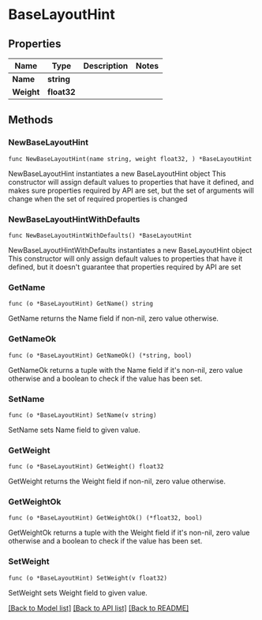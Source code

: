 # BaseLayoutHint

## Properties

Name | Type | Description | Notes
------------ | ------------- | ------------- | -------------
**Name** | **string** |  | 
**Weight** | **float32** |  | 

## Methods

### NewBaseLayoutHint

`func NewBaseLayoutHint(name string, weight float32, ) *BaseLayoutHint`

NewBaseLayoutHint instantiates a new BaseLayoutHint object
This constructor will assign default values to properties that have it defined,
and makes sure properties required by API are set, but the set of arguments
will change when the set of required properties is changed

### NewBaseLayoutHintWithDefaults

`func NewBaseLayoutHintWithDefaults() *BaseLayoutHint`

NewBaseLayoutHintWithDefaults instantiates a new BaseLayoutHint object
This constructor will only assign default values to properties that have it defined,
but it doesn't guarantee that properties required by API are set

### GetName

`func (o *BaseLayoutHint) GetName() string`

GetName returns the Name field if non-nil, zero value otherwise.

### GetNameOk

`func (o *BaseLayoutHint) GetNameOk() (*string, bool)`

GetNameOk returns a tuple with the Name field if it's non-nil, zero value otherwise
and a boolean to check if the value has been set.

### SetName

`func (o *BaseLayoutHint) SetName(v string)`

SetName sets Name field to given value.


### GetWeight

`func (o *BaseLayoutHint) GetWeight() float32`

GetWeight returns the Weight field if non-nil, zero value otherwise.

### GetWeightOk

`func (o *BaseLayoutHint) GetWeightOk() (*float32, bool)`

GetWeightOk returns a tuple with the Weight field if it's non-nil, zero value otherwise
and a boolean to check if the value has been set.

### SetWeight

`func (o *BaseLayoutHint) SetWeight(v float32)`

SetWeight sets Weight field to given value.



[[Back to Model list]](../README.md#documentation-for-models) [[Back to API list]](../README.md#documentation-for-api-endpoints) [[Back to README]](../README.md)


